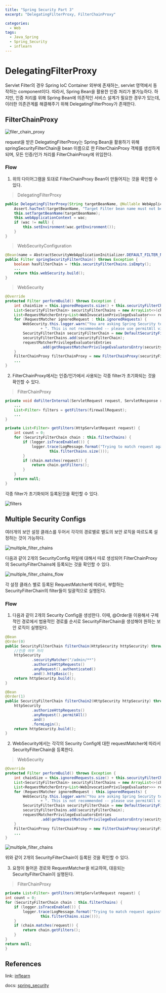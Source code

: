 ```yaml
---
title: "Spring Security Part 3"
excerpt: "DelegatingFilterProxy, FilterChainProxy"

categories:
  - Web
tags:
  - Java_Spring
  - Spring_Security
  - inflearn
---
```


# DelegatingFilterProxy

Servlet Filter의 경우 Spring IoC Container 외부에 존재하는, servlet 영역에서 동작하는 component이다. 따라서, Spring Bean을 활용한 인증 처리가 불가능하다. 하지만, 인증 처리를 위해 Spring Bean에 의존적인 서비스 설계가 필요한 경우가 있는데, 이러한 의존관계를 해결해주기 위해 DelegatingFilterProxy가 존재한다.

## FilterChainProxy

![filer_chain_proxy](/assets/images/jsf/Spring_Security/delegating_filter_proxy.png)

request을 받은 DelegatingFilterProxy는 Spring Bean을 활용하기 위해 springSecurityFilterChain을 bean 이름으로 한 FilterChainProxy 객체를 생성하게 되며, 모든 인증/인가 처리를 FilterChainProxy에 위임한다.

### Flow

1. 위의 다이어그램을 토대로 FilterChainProxy Bean이 만들어지는 것을 확인할 수 있다.

> DelegatingFilterProxy

```java
public DelegatingFilterProxy(String targetBeanName, @Nullable WebApplicationContext wac) {
	Assert.hasText(targetBeanName, "Target Filter bean name must not be null or empty");
	this.setTargetBeanName(targetBeanName);
	this.webApplicationContext = wac;
	if (wac != null) {
		this.setEnvironment(wac.getEnvironment());
	}
}
```

> WebSecurityConfiguration

```java
@Bean(name = AbstractSecurityWebApplicationInitializer.DEFAULT_FILTER_NAME)
public Filter springSecurityFilterChain() throws Exception {
	boolean hasFilterChain = !this.securityFilterChains.isEmpty();
	...
	return this.webSecurity.build();
}
```

> WebSecurity

```java
@Override
protected Filter performBuild() throws Exception {
	int chainSize = this.ignoredRequests.size() + this.securityFilterChainBuilders.size();
	List<SecurityFilterChain> securityFilterChains = new ArrayList<>(chainSize);
	List<RequestMatcherEntry<List<WebInvocationPrivilegeEvaluator>>> requestMatcherPrivilegeEvaluatorsEntries = new ArrayList<>();
	for (RequestMatcher ignoredRequest : this.ignoredRequests) {
		WebSecurity.this.logger.warn("You are asking Spring Security to ignore " + ignoredRequest
				+ ". This is not recommended -- please use permitAll via HttpSecurity#authorizeHttpRequests instead.");
		SecurityFilterChain securityFilterChain = new DefaultSecurityFilterChain(ignoredRequest);
		securityFilterChains.add(securityFilterChain);
		requestMatcherPrivilegeEvaluatorsEntries
				.add(getRequestMatcherPrivilegeEvaluatorsEntry(securityFilterChain));
	}
	FilterChainProxy filterChainProxy = new FilterChainProxy(securityFilterChains);
	...
}
```

2. FilterChainProxy에서는 인증/인가에서 사용되는 각종 filter가 초기화되는 것을 확인할 수 있다.

> FilterChainProxy

```java
private void doFilterInternal(ServletRequest request, ServletResponse response, FilterChain chain) throws IOException, ServletException {
	...
	List<Filter> filters = getFilters(firewallRequest);
	...
}

private List<Filter> getFilters(HttpServletRequest request) {
	int count = 0;
	for (SecurityFilterChain chain : this.filterChains) {
		if (logger.isTraceEnabled()) {
			logger.trace(LogMessage.format("Trying to match request against %s (%d/%d)", chain, ++count,
					this.filterChains.size()));
		}
		if (chain.matches(request)) {
			return chain.getFilters();
		}
	}
	return null;
}
```

각종 filter가 초기화되어 등록된것을 확인할 수 있다.

![filters](/assets/images/jsf/Spring_Security/filters.png)

## Multiple Security Configs

여러개의 보안 설정 클래스를 두어서 각각의 경로별로 별도의 보안 로직을 따르도록 설정하는 것이 가능하다.

![multiple_filter_chains](/assets/images/jsf/Spring_Security/multiple_filter_chains.png)

다음과 같이 2개의 SecurityConfig 파일에 대해서 따로 생성되어 FilterChainProxy의 SecurityFilterChains에 등록되는 것을 확인할 수 있다.

![multiple_filter_chains_flow](/assets/images/jsf/Spring_Security/multiple_filter_chains_flow.png)

각 설정 클래스 별로 등록된 RequestMatcher에 따라서, 부합하는 SecurityFilterChain의 filter들이 일괄적으로 실행된다.

### Flow

1. 다음과 같이 2개의 Security Config을 생성한다. 이때, @Order을 이용해서 구체적인 경로에서 범용적인 경로를 순서로 SecurityFilterChain을 생성해야 원하는 보안 로직이 실행된다.

```java
@Bean
@Order(0)
public SecurityFilterChain filterChain(HttpSecurity httpSecurity) throws Exception{
	//인증 여부 처리
	httpSecurity
			.securityMatcher("/admin/**")
			.authorizeHttpRequests()
			.anyRequest().authenticated()
			.and().httpBasic();
	return httpSecurity.build();
}

@Bean
@Order(1)
public SecurityFilterChain filterChain2(HttpSecurity httpSecurity) throws Exception{
	httpSecurity
			.authorizeHttpRequests()
			.anyRequest().permitAll()
			.and()
			.formLogin();
	return httpSecurity.build();
}
```

2. WebSecurity에서는 각각의 Security Config에 대한 requestMatcher에 따라서 SecurityFilterChain을 등록한다.

> WebSecurity

```java
@Override
protected Filter performBuild() throws Exception {
	int chainSize = this.ignoredRequests.size() + this.securityFilterChainBuilders.size();
	List<SecurityFilterChain> securityFilterChains = new ArrayList<>(chainSize);
	List<RequestMatcherEntry<List<WebInvocationPrivilegeEvaluator>>> requestMatcherPrivilegeEvaluatorsEntries = new ArrayList<>();
	for (RequestMatcher ignoredRequest : this.ignoredRequests) {
		WebSecurity.this.logger.warn("You are asking Spring Security to ignore " + ignoredRequest
				+ ". This is not recommended -- please use permitAll via HttpSecurity#authorizeHttpRequests instead.");
		SecurityFilterChain securityFilterChain = new DefaultSecurityFilterChain(ignoredRequest);
		securityFilterChains.add(securityFilterChain);
		requestMatcherPrivilegeEvaluatorsEntries
				.add(getRequestMatcherPrivilegeEvaluatorsEntry(securityFilterChain));
	}
	FilterChainProxy filterChainProxy = new FilterChainProxy(securityFilterChains);
	...
}
```

![multiple_filter_chains](/assets/images/jsf/Spring_Security/multiple_filter_chains_debug.png)

위와 같이 2개의 SecurityFilterChain이 등록된 것을 확인할 수 있다.

3. 요청이 들어온 경로와 RequestMatcher을 비교하여, 대응되는 SecurityFilterChain이 실행된다.

> FilterChainProxy

```java
private List<Filter> getFilters(HttpServletRequest request) {
int count = 0;
for (SecurityFilterChain chain : this.filterChains) {
	if (logger.isTraceEnabled()) {
		logger.trace(LogMessage.format("Trying to match request against %s (%d/%d)", chain, ++count,
				this.filterChains.size()));
	}
	if (chain.matches(request)) {
		return chain.getFilters();
	}
}
return null;
}
```


## References
link: [inflearn](https://www.inflearn.com/course/%EC%BD%94%EC%96%B4-%EC%8A%A4%ED%94%84%EB%A7%81-%EC%8B%9C%ED%81%90%EB%A6%AC%ED%8B%B0/dashboard)

docs: [spring_security](https://docs.spring.io/spring-security/reference/index.html)



